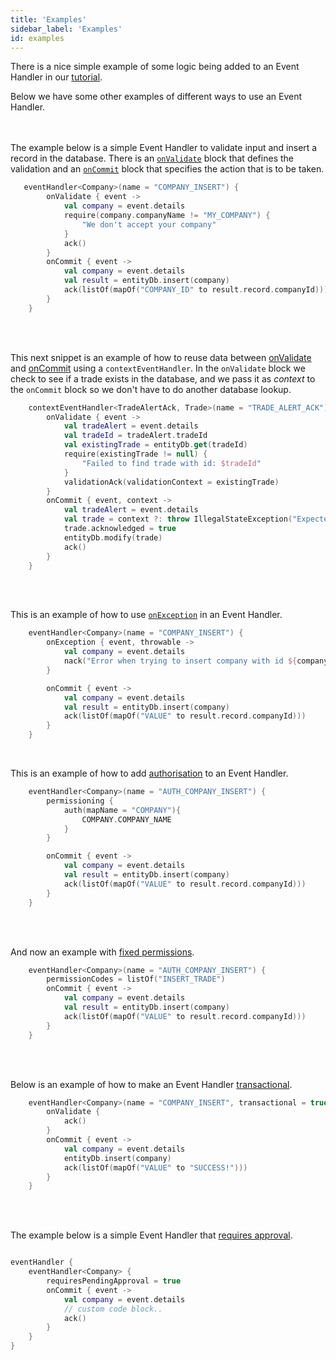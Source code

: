 ```yaml
---
title: 'Examples'
sidebar_label: 'Examples'
id: examples
---
```


There is a nice simple example of some logic being added to an Event Handler in our [tutorial](/getting-started/tutorials/add-logic-to-the-event-handler/).

Below we have some other examples of different ways to use an Event Handler.
&nbsp;  
&nbsp;  
&nbsp;  

The example below is a simple Event Handler
to validate input and insert a record in the database. There is an [`onValidate`](/server-modules/event-handler/basics/#adding-validation) block that defines the validation and an [`onCommit`](/server-modules/event-handler/basics/#a-simple-example-of-an-event-handler) block that specifies the action that is to be taken.
```kotlin
   eventHandler<Company>(name = "COMPANY_INSERT") {
        onValidate { event ->
            val company = event.details
            require(company.companyName != "MY_COMPANY") {
                "We don't accept your company"
            }
            ack()
        }
        onCommit { event ->
            val company = event.details
            val result = entityDb.insert(company)
            ack(listOf(mapOf("COMPANY_ID" to result.record.companyId)))
        }
    }
```
&nbsp;  
&nbsp;  

This next snippet is an example of how to reuse data between 
[onValidate](/server-modules/event-handler/basics/#adding-validation) 
and [onCommit](/server-modules/event-handler/basics/#a-simple-example-of-an-event-handler) using a `contextEventHandler`. In the `onValidate` block we check to see if a trade exists in the database, and we pass it as _context_ to the `onCommit` block so we don't have to do another database lookup.

```kotlin
    contextEventHandler<TradeAlertAck, Trade>(name = "TRADE_ALERT_ACK") {
        onValidate { event ->
            val tradeAlert = event.details
            val tradeId = tradeAlert.tradeId
            val existingTrade = entityDb.get(tradeId)
            require(existingTrade != null) {
                "Failed to find trade with id: $tradeId"
            }
            validationAck(validationContext = existingTrade)
        }
        onCommit { event, context ->
            val tradeAlert = event.details
            val trade = context ?: throw IllegalStateException("Expected trade with id ${tradeAlert.tradeId} as context but it is missing")
            trade.acknowledged = true
            entityDb.modify(trade)
            ack()
        }
    }
```
&nbsp;  
&nbsp;

This is an example of how to use [`onException`](/server-modules/event-handler/advanced/#onexception)
in an Event Handler.
```kotlin
    eventHandler<Company>(name = "COMPANY_INSERT") {
        onException { event, throwable ->
            val company = event.details
            nack("Error when trying to insert company with id ${company.companyId}! ${throwable.message}")
        }

        onCommit { event ->
            val company = event.details
            val result = entityDb.insert(company)
            ack(listOf(mapOf("VALUE" to result.record.companyId)))
        }
    }
```
&nbsp;
&nbsp;

This is an example of how to add [authorisation](/server-modules/event-handler/advanced/#permissioning-and-permissioncodes)
to an Event Handler.

```kotlin
    eventHandler<Company>(name = "AUTH_COMPANY_INSERT") {
        permissioning {
            auth(mapName = "COMPANY"){
                COMPANY.COMPANY_NAME
            }
        }

        onCommit { event ->
            val company = event.details
            val result = entityDb.insert(company)
            ack(listOf(mapOf("VALUE" to result.record.companyId)))
        }
    }
```
&nbsp;  
&nbsp;  

And now an example with [fixed permissions](http://localhost:3000/server-modules/event-handler/advanced/#permissioning-and-permissioncodes).

```kotlin
    eventHandler<Company>(name = "AUTH_COMPANY_INSERT") {
        permissionCodes = listOf("INSERT_TRADE")
        onCommit { event ->
            val company = event.details
            val result = entityDb.insert(company)
            ack(listOf(mapOf("VALUE" to result.record.companyId)))
        }
    }
```
&nbsp;  
&nbsp;  

Below is an example of how to make an Event Handler [transactional](http://localhost:3000/server-modules/event-handler/basics/#transactional-event-handlers-acid).

```kotlin
    eventHandler<Company>(name = "COMPANY_INSERT", transactional = true) {
        onValidate {
            ack()
        }
        onCommit { event ->
            val company = event.details
            entityDb.insert(company)
            ack(listOf(mapOf("VALUE" to "SUCCESS!")))
        }
    }
```
&nbsp;  
&nbsp;  

The example below is a simple Event Handler that [requires approval](/server-modules/event-handler/advanced/#pending-approvals).
```kotlin

eventHandler {
    eventHandler<Company> {
        requiresPendingApproval = true
        onCommit { event ->
            val company = event.details
            // custom code block..
            ack()
        }
    }
}
```
